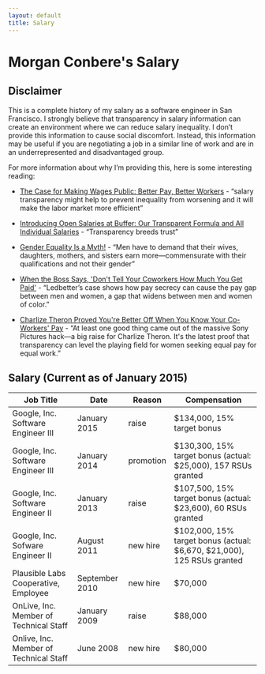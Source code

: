 ```yaml
---
layout: default
title: Salary
---
```


# Morgan Conbere's Salary

## Disclaimer

This is a complete history of my salary as a software engineer in San Francisco. I strongly believe that transparency in salary information can create an environment where we can reduce salary inequality. I don’t provide this information to cause social discomfort. Instead, this information may be useful if you are negotiating
a job in a similar line of work and are in an underrepresented and disadvantaged group.

For more information about why I’m providing this, here is some interesting reading:

* [The Case for Making Wages Public: Better Pay, Better Workers](http://www.theatlantic.com/business/archive/2011/07/the-case-for-making-wages-public-better-pay-better-workers/242238/) - “salary transparency might help to prevent inequality from worsening and it will make the labor market more efficient”

* [Introducing Open Salaries at Buffer: Our Transparent Formula and All Individual Salaries](http://open.bufferapp.com/introducing-open-salaries-at-buffer-including-our-transparent-formula-and-all-individual-salaries/) - “Transparency breeds trust”

* [Gender Equality Is a Myth!](http://shriverreport.org/gender-equality-is-a-myth-beyonce/) - “Men have to demand that their wives, daughters, mothers, and sisters earn more—commensurate with their qualifications and not their gender”

* [When the Boss Says, 'Don't Tell Your Coworkers How Much You Get Paid'](http://www.theatlantic.com/business/archive/2014/07/when-the-boss-says-dont-tell-your-coworkers-how-much-you-get-paid/374467/) - “Ledbetter’s case shows how pay secrecy can cause the pay gap between men and women, a gap that widens between men and women of color.”

* [Charlize Theron Proved You're Better Off When You Know Your Co-Workers' Pay](http://www.huffingtonpost.com/2015/01/12/charlize-theron-equal-pay_n_6456332.html) - “At least one good thing came out of the massive Sony Pictures hack—a big raise for Charlize Theron. It's the latest proof that transparency can level the playing field for women seeking equal pay for equal work.”

## Salary (Current as of January 2015)

| Job Title | Date | Reason | Compensation
| --------- | ---- | ------ | ------------
| Google, Inc. Software Engineer III | January 2015 | raise | $134,000, 15% target bonus
| Google, Inc. Software Engineer III | January 2014 | promotion | $130,300, 15% target bonus (actual: $25,000), 157 RSUs granted
| Google, Inc. Software Engineer II | January 2013 | raise | $107,500, 15% target bonus (actual: $23,600), 60 RSUs granted
| Google, Inc. Sofware Engineer II | August 2011 | new hire | $102,000, 15% target bonus (actual: $6,670, $21,000), 125 RSUs granted
| Plausible Labs Cooperative, Employee | September 2010 | new hire | $70,000
| OnLive, Inc. Member of Technical Staff | January 2009 | raise | $88,000
| Onlive, Inc. Member of Technical Staff | June 2008 | new hire | $80,000
